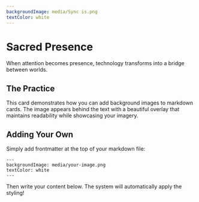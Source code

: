 ```yaml
---
backgroundImage: media/Sync is.png
textColor: white
---
```


# Sacred Presence

When attention becomes presence, technology transforms into a bridge between worlds.

## The Practice

This card demonstrates how you can add background images to markdown cards. The image appears behind the text with a beautiful overlay that maintains readability while showcasing your imagery.

## Adding Your Own

Simply add frontmatter at the top of your markdown file:

```
---
backgroundImage: media/your-image.png
textColor: white
---
```

Then write your content below. The system will automatically apply the styling!